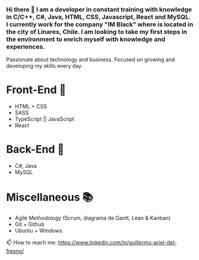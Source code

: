 ### Hi there 👋 I am a developer in constant training with knowledge in C/C++, C#, Java, HTML, CSS, Javascript, React and MySQL. I currently work for the company "IM Black" where is located in the city of Linares, Chile. I am looking to take my first steps in the environment to enrich myself with knowledge and experiences.

Passionate about technology and business. Focused on growing and developing my skills every day.

# Front-End 📕
- HTML + CSS
- SASS
- TypeScript || JavaScript
- React

# Back-End 📘
- C#, Java
- MySQL 


# Miscellaneous 📚
- Agile Methodology (Scrum, diagrama de Gantt, Lean & Kanban)
- Git + Github
- Ubuntu + Windows


📫 How to reach me: https://www.linkedin.com/in/guillermo-ariel-del-fresno/



<!--
🌐 Visit my portfolio website for more information and to get in touch.
- 🔭 I’m currently working on ...
- 🌱 I’m currently learning ...
- 👯 I’m looking to collaborate on ...
- 🤔 I’m looking for help with ...
- 💬 Ask me about ...
- 📫 How to reach me: ...
- 😄 Pronouns: ...
- ⚡ Fun fact: ...
-->
